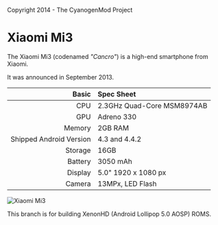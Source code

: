 Copyright 2014 - The CyanogenMod Project

Xiaomi Mi3
==============

The Xiaomi Mi3 (codenamed _"Cancro"_) is a high-end smartphone from Xiaomi.

It was announced in September 2013.

Basic   | Spec Sheet
-------:|:-------------------------
CPU     | 2.3GHz Quad-Core MSM8974AB
GPU     | Adreno 330
Memory  | 2GB RAM
Shipped Android Version | 4.3 and 4.4.2
Storage | 16GB
Battery | 3050 mAh
Display | 5.0" 1920 x 1080 px
Camera  | 13MPx, LED Flash

![Xiaomi Mi3](http://cdn.gsmarena.com/vv/reviewsimg/xiaomi-mi-3/gal/gsmarena_004.jpg "Xiaomi Mi3 in black")

This branch is for building XenonHD (Android Lollipop 5.0 AOSP) ROMS.
